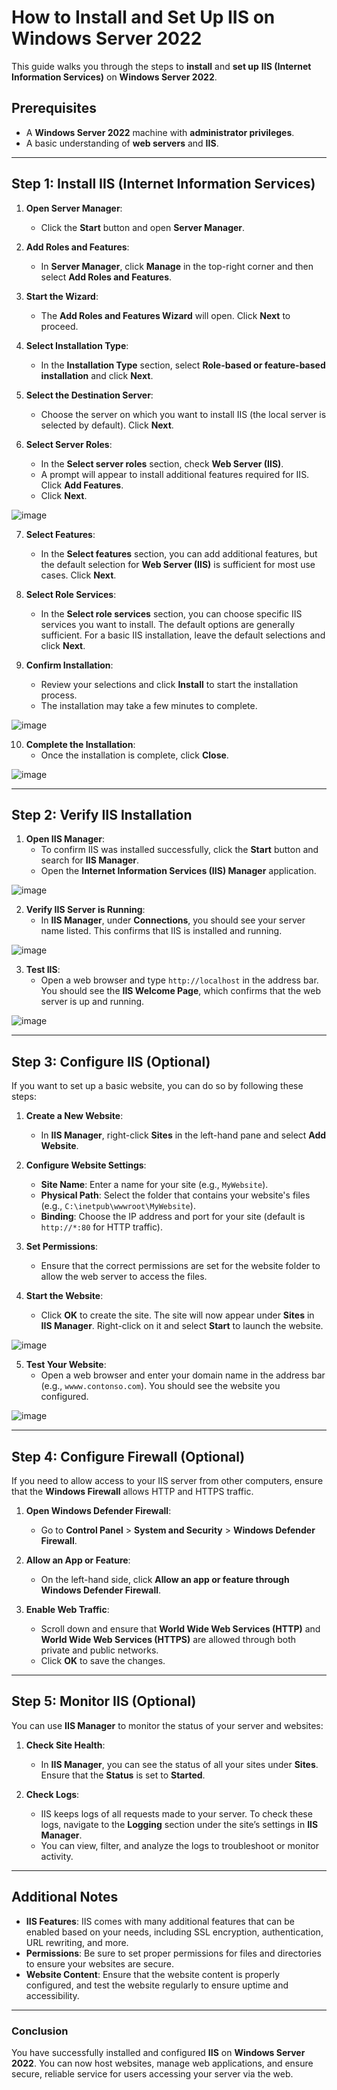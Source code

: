 # How to Install and Set Up IIS on Windows Server 2022

This guide walks you through the steps to **install** and **set up** **IIS (Internet Information Services)** on **Windows Server 2022**.

## Prerequisites

- A **Windows Server 2022** machine with **administrator privileges**.
- A basic understanding of **web servers** and **IIS**.

---

## Step 1: Install IIS (Internet Information Services)

1. **Open Server Manager**:
   - Click the **Start** button and open **Server Manager**.

2. **Add Roles and Features**:
   - In **Server Manager**, click **Manage** in the top-right corner and then select **Add Roles and Features**.

3. **Start the Wizard**:
   - The **Add Roles and Features Wizard** will open. Click **Next** to proceed.

4. **Select Installation Type**:
   - In the **Installation Type** section, select **Role-based or feature-based installation** and click **Next**.

5. **Select the Destination Server**:
   - Choose the server on which you want to install IIS (the local server is selected by default). Click **Next**.

6. **Select Server Roles**:
   - In the **Select server roles** section, check **Web Server (IIS)**.
   - A prompt will appear to install additional features required for IIS. Click **Add Features**.
   - Click **Next**.


![image](https://github.com/user-attachments/assets/51d91980-e049-4259-a167-b932454bddb8)


7. **Select Features**:
   - In the **Select features** section, you can add additional features, but the default selection for **Web Server (IIS)** is sufficient for most use cases. Click **Next**.

8. **Select Role Services**:
   - In the **Select role services** section, you can choose specific IIS services you want to install. The default options are generally sufficient. For a basic IIS installation, leave the default selections and click **Next**.

9. **Confirm Installation**:
   - Review your selections and click **Install** to start the installation process.
   - The installation may take a few minutes to complete.

![image](https://github.com/user-attachments/assets/3f528e2b-1e53-4dab-85ba-298d4d69f094)

10. **Complete the Installation**:
    - Once the installation is complete, click **Close**.

![image](https://github.com/user-attachments/assets/7c58d78d-efb8-4ba9-8190-e8f1377c6a63)

---

## Step 2: Verify IIS Installation

1. **Open IIS Manager**:
   - To confirm IIS was installed successfully, click the **Start** button and search for **IIS Manager**.
   - Open the **Internet Information Services (IIS) Manager** application.

![image](https://github.com/user-attachments/assets/61ce1a2a-3711-4c07-a486-0a46318a590d)


2. **Verify IIS Server is Running**:
   - In **IIS Manager**, under **Connections**, you should see your server name listed. This confirms that IIS is installed and running.


![image](https://github.com/user-attachments/assets/7f382dff-abad-425b-8b24-084bfa5623b3)

3. **Test IIS**:
   - Open a web browser and type `http://localhost` in the address bar. You should see the **IIS Welcome Page**, which confirms that the web server is up and running.


![image](https://github.com/user-attachments/assets/6e8a1f2b-ec19-4708-a694-f83d4501e491)

---

## Step 3: Configure IIS (Optional)

If you want to set up a basic website, you can do so by following these steps:

1. **Create a New Website**:
   - In **IIS Manager**, right-click **Sites** in the left-hand pane and select **Add Website**.

2. **Configure Website Settings**:
   - **Site Name**: Enter a name for your site (e.g., `MyWebsite`).
   - **Physical Path**: Select the folder that contains your website's files (e.g., `C:\inetpub\wwwroot\MyWebsite`).
   - **Binding**: Choose the IP address and port for your site (default is `http://*:80` for HTTP traffic).

3. **Set Permissions**:
   - Ensure that the correct permissions are set for the website folder to allow the web server to access the files.

4. **Start the Website**:
   - Click **OK** to create the site. The site will now appear under **Sites** in **IIS Manager**. Right-click on it and select **Start** to launch the website.


![image](https://github.com/user-attachments/assets/dac5d2c8-0ece-474a-a144-ebd020e8dbaf)

5. **Test Your Website**:
   - Open a web browser and enter your domain name in the address bar (e.g., `wwww.contonso.com`). You should see the website you configured.

![image](https://github.com/user-attachments/assets/cb872041-b440-4491-b55b-4f18248514ba)

---

## Step 4: Configure Firewall (Optional)

If you need to allow access to your IIS server from other computers, ensure that the **Windows Firewall** allows HTTP and HTTPS traffic.

1. **Open Windows Defender Firewall**:
   - Go to **Control Panel** > **System and Security** > **Windows Defender Firewall**.

2. **Allow an App or Feature**:
   - On the left-hand side, click **Allow an app or feature through Windows Defender Firewall**.

3. **Enable Web Traffic**:
   - Scroll down and ensure that **World Wide Web Services (HTTP)** and **World Wide Web Services (HTTPS)** are allowed through both private and public networks.
   - Click **OK** to save the changes.

---

## Step 5: Monitor IIS (Optional)

You can use **IIS Manager** to monitor the status of your server and websites:

1. **Check Site Health**:
   - In **IIS Manager**, you can see the status of all your sites under **Sites**. Ensure that the **Status** is set to **Started**.

2. **Check Logs**:
   - IIS keeps logs of all requests made to your server. To check these logs, navigate to the **Logging** section under the site’s settings in **IIS Manager**.
   - You can view, filter, and analyze the logs to troubleshoot or monitor activity.

---

## Additional Notes

- **IIS Features**: IIS comes with many additional features that can be enabled based on your needs, including SSL encryption, authentication, URL rewriting, and more.
- **Permissions**: Be sure to set proper permissions for files and directories to ensure your websites are secure.
- **Website Content**: Ensure that the website content is properly configured, and test the website regularly to ensure uptime and accessibility.

---

### Conclusion

You have successfully installed and configured **IIS** on **Windows Server 2022**. You can now host websites, manage web applications, and ensure secure, reliable service for users accessing your server via the web.

